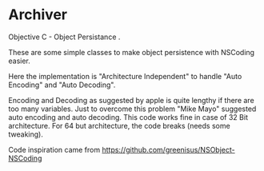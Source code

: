 Archiver
========

Objective C - Object Persistance .

These are some simple classes to make object persistence with NSCoding easier. 

Here the implementation is "Architecture Independent" to handle "Auto Encoding" and 
"Auto Decoding".

Encoding and Decoding as suggested by apple is quite lengthy if there are too many variables. Just to overcome this problem "Mike Mayo" suggested auto encoding and auto decoding. This code works fine in case of 32 Bit architecture. For 64 but architecture, the code breaks (needs some tweaking). 

Code inspiration came from https://github.com/greenisus/NSObject-NSCoding


